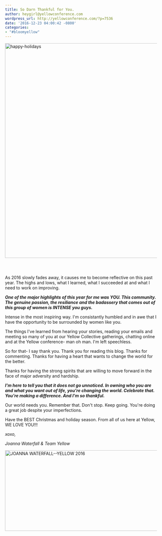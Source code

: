 ```yaml
---
title: So Darn Thankful for You.
author: heygirl@yellowconference.com
wordpress_url: http://yellowconference.com/?p=7536
date: '2016-12-23 04:00:42 -0800'
categories:
- "#bloomyellow"
---
```

<p><a href="http://yellowconference.com/wp-content/uploads/2016/12/HAPPY-HOLIDAYS.jpg"><img class="aligncenter size-full wp-image-7537" src="http://yellowconference.com/wp-content/uploads/2016/12/HAPPY-HOLIDAYS.jpg" alt="happy-holidays" width="700" height="709" /></a></p>
<h1></h1><br />
 As 2016 slowly fades away, it causes me to become reflective on this past year. The highs and lows, what I learned, what I succeeded at and what I need to work on improving. </p>
<p><em><strong>One of the major highlights of this year for me was YOU. This community. The genuine passion, the resiliance and the badassery that comes out of this group of women is INTENSE you guys.</strong></em></p>
<p>Intense in the most inspiring way. I'm consistantly humbled and in awe that I have the opportunity to be surrounded by women like you.</p>
<p>The things I've learned from hearing your stories, reading your emails and meeting so many of you at our Yellow Collective gatherings, chatting online and at the Yellow conference- man oh man. I'm left speechless.</p>
<p>So for that- I say thank you. Thank you for reading this blog. Thanks for commenting.&nbsp;Thanks for having a heart that wants to change the world for the better.</p>
<p>Thanks for having the strong spirits that are willing to move forward in the face of major adversity and hardship.</p>
<p><em><strong>I'm here to tell you that it does not go unnoticed. In owning who you are and what you want out of life, you're changing the world. Celebrate that. You're making a difference. And I'm so thankful.</strong></em></p>
<p>Our world needs you. Remember that. Don't stop. Keep going. You're doing a great job despite your imperfections.</p>
<p>Have the BEST Christmas and holiday season. From all of us here at Yellow, WE LOVE YOU!!!</p>
<p> <em>xoxo,</em> </p>
<p> <em>Joanna Waterfall &amp; Team Yellow</em> </p>
<p><a href="http://instagram.com/joannawaterfall" target="_blank"><img class="aligncenter size-full wp-image-5753" src="http://yellowconference.com/wp-content/uploads/2016/06/Screen-Shot-2016-06-07-at-1.43.27-AM.png" alt="JOANNA WATERFALL--YELLOW 2016" width="700" height="266" /></a></p>
